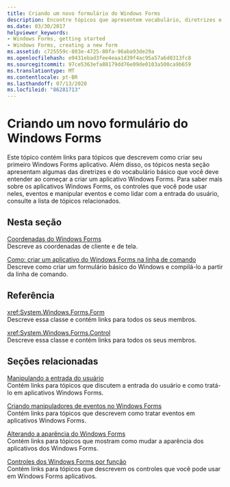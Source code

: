 ```yaml
---
title: Criando um novo formulário do Windows Forms
description: Encontre tópicos que apresentem vocabulário, diretrizes e instruções básicas que você deve entender ao começar a criar um aplicativo de Windows Forms.
ms.date: 03/30/2017
helpviewer_keywords:
- Windows Forms, getting started
- Windows Forms, creating a new form
ms.assetid: c725559c-803e-4725-80fa-96aba93de29a
ms.openlocfilehash: e9431ebad3fee4eaa1d39f4ac95a57a6d0313fc8
ms.sourcegitcommit: 97ce5363efa88179dd76e09de0103a500ca9b659
ms.translationtype: MT
ms.contentlocale: pt-BR
ms.lasthandoff: 07/13/2020
ms.locfileid: "86281713"
---
```

# <a name="creating-a-new-windows-form"></a>Criando um novo formulário do Windows Forms
Este tópico contém links para tópicos que descrevem como criar seu primeiro Windows Forms aplicativo. Além disso, os tópicos nesta seção apresentam algumas das diretrizes e do vocabulário básico que você deve entender ao começar a criar um aplicativo Windows Forms. Para saber mais sobre os aplicativos Windows Forms, os controles que você pode usar neles, eventos e manipular eventos e como lidar com a entrada do usuário, consulte a lista de tópicos relacionados.  
  
## <a name="in-this-section"></a>Nesta seção  
 [Coordenadas do Windows Forms](windows-forms-coordinates.md)  
 Descreve as coordenadas de cliente e de tela.  
  
 [Como: criar um aplicativo do Windows Forms na linha de comando](how-to-create-a-windows-forms-application-from-the-command-line.md)  
 Descreve como criar um formulário básico do Windows e compilá-lo a partir da linha de comando.  
  
## <a name="reference"></a>Referência  
 <xref:System.Windows.Forms.Form>  
 Descreve essa classe e contém links para todos os seus membros.  
  
 <xref:System.Windows.Forms.Control>  
 Descreve essa classe e contém links para todos os seus membros.  
  
## <a name="related-sections"></a>Seções relacionadas  
 [Manipulando a entrada do usuário](./controls/handling-user-input.md)  
 Contém links para tópicos que discutem a entrada do usuário e como tratá-lo em aplicativos Windows Forms.  
  
 [Criando manipuladores de eventos no Windows Forms](creating-event-handlers-in-windows-forms.md)  
 Contém links para tópicos que descrevem como tratar eventos em aplicativos Windows Forms.  
  
 [Alterando a aparência do Windows Forms](changing-the-appearance-of-windows-forms.md)  
 Contém links para tópicos que mostram como mudar a aparência dos aplicativos dos Windows Forms.  
  
 [Controles dos Windows Forms por função](./controls/windows-forms-controls-by-function.md)  
 Contém links para tópicos que descrevem os controles que você pode usar em Windows Forms aplicativos.

